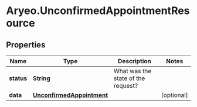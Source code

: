 # Aryeo.UnconfirmedAppointmentResource

## Properties

Name | Type | Description | Notes
------------ | ------------- | ------------- | -------------
**status** | **String** | What was the state of the request? | 
**data** | [**UnconfirmedAppointment**](UnconfirmedAppointment.md) |  | [optional] 


